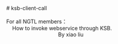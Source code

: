 <div># ksb-client-call</div><div><br></div><div>For all NGTL members：</div><div>&nbsp; &nbsp; How to invoke webservice through KSB.</div><div>&nbsp; &nbsp; &nbsp; &nbsp; &nbsp; &nbsp; &nbsp; &nbsp; &nbsp; &nbsp; &nbsp; &nbsp; &nbsp; &nbsp; &nbsp; &nbsp; &nbsp; &nbsp;By xiao liu</div>